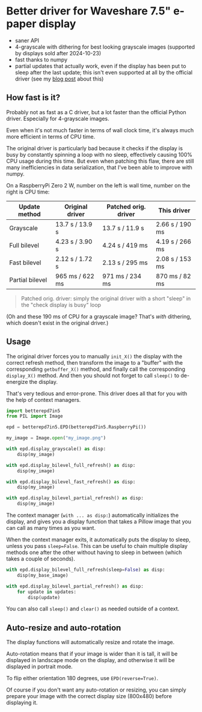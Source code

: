 # Better driver for Waveshare 7.5" e-paper display

- saner API
- 4-grayscale with dithering for best looking grayscale images (supported by displays sold after 2024-10-23)
- fast thanks to numpy
- partial updates that actually work, even if the display has been put to sleep after the last update; this isn't even supported at all by the official driver (see my [blog post](https://thoughts.gohu.org/posts/2025/epaper-partial-updates/) about this)

## How fast is it?

Probably not as fast as a C driver, but a lot faster than the official Python driver.
Especially for 4-grayscale images.

Even when it's not much faster in terms of wall clock time, it's always much more efficient in terms of CPU time.

The original driver is particularly bad because it checks if the display is busy by constantly spinning a loop with no sleep, effectively causing 100% CPU usage during this time.
But even when patching this flaw, there are still many inefficiencies in data serialization, that I've been able to improve with numpy.

On a RaspberryPi Zero 2 W, number on the left is wall time, number on the right is CPU time:

| Update method   | Original driver | Patched orig. driver | This driver     |
|-----------------|-----------------|----------------------|-----------------|
| Grayscale       | 13.7 s / 13.9 s | 13.7 s / 11.9 s      | 2.66 s / 190 ms |
| Full bilevel    | 4.23 s / 3.90 s | 4.24 s / 419 ms      | 4.19 s / 266 ms |
| Fast bilevel    | 2.12 s / 1.72 s | 2.13 s / 295 ms      | 2.08 s / 153 ms |
| Partial bilevel | 965 ms / 622 ms | 971 ms / 234 ms      | 870 ms / 82 ms  |

> Patched orig. driver: simply the original driver with a short "sleep" in the "check display is busy" loop

(Oh and these 190 ms of CPU for a grayscale image? That's _with_ dithering, which doesn't exist in the original driver.)

## Usage

The original driver forces you to manually `init_X()` the display with the correct refresh method,
then transform the image to a "buffer" with the corresponding `getbuffer_X()` method,
and finally call the corresponding `display_X()` method.
And then you should not forget to call `sleep()` to de-energize the display.

That's very tedious and error-prone. This driver does all that for you with the help of context managers.

```python
import betterepd7in5
from PIL import Image

epd = betterepd7in5.EPD(betterepd7in5.RaspberryPi())

my_image = Image.open("my_image.png")

with epd.display_grayscale() as disp:
    disp(my_image)

with epd.display_bilevel_full_refresh() as disp:
    disp(my_image)

with epd.display_bilevel_fast_refresh() as disp:
    disp(my_image)

with epd.display_bilevel_partial_refresh() as disp:
    disp(my_image)
```

The context manager (`with ... as disp:`) automatically initializes the display,
and gives you a display function that takes a Pillow image that you can call as 
many times as you want.

When the context manager exits, it automatically puts the display to sleep,
unless you pass `sleep=False`. This can be useful to chain multiple display
methods one after the other without having to sleep in between (which takes
a couple of seconds).

```python
with epd.display_bilevel_full_refresh(sleep=False) as disp:
    disp(my_base_image)

with epd.display_bilevel_partial_refresh() as disp:
    for update in updates:
        disp(update)
```

You can also call `sleep()` and `clear()` as needed outside of a context.

## Auto-resize and auto-rotation

The display functions will automatically resize and rotate the image.

Auto-rotation means that if your image is wider than it is tall, it will be
displayed in landscape mode on the display, and otherwise it will be displayed
in portrait mode.

To flip either orientation 180 degrees, use `EPD(reverse=True)`.

Of course if you don't want any auto-rotation or resizing, you can simply
prepare your image with the correct display size (800x480) before displaying it.
